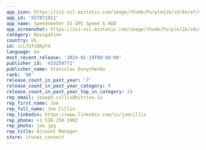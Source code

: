 ```yaml
---
app_icon: https://is1-ssl.mzstatic.com/image/thumb/Purple116/v4/6e/ef/a0/6eefa063-6219-a05e-394e-03fe7cb777ca/speedometer_free_AppIcon-0-0-1x_U007emarketing-0-7-0-85-220.png/1024x1024bb.png
app_id: '557871911'
app_name: Speedometer 55 GPS Speed & HUD
app_screenshot: https://is1-ssl.mzstatic.com/image/thumb/Purple116/v4/42/94/2a/42942a2b-300e-7a92-7acd-39d18a893fbb/pr_source.png/1242x2688bb.png
category: Navigation
country: US
id: ccL7oTsQKpYd
language: en
most_recent_release: '2024-01-19T00:00:00'
publisher_id: '433259771'
publisher_name: Stanislav Dvoychenko
rank: '98'
release_count_in_past_year: '7'
release_count_in_past_year_category: 9
release_count_in_past_year_top_in_category: 24
rep_email: joseph.cillis@bitrise.io
rep_first_name: Joe
rep_full_name: Joe Cillis
rep_linkedin: https://www.linkedin.com/in/joecillis
rep_phone: +1 518-258-1902
rep_photo: joe.jpg
rep_title: Account Manager
store: itunes_connect
---
```

